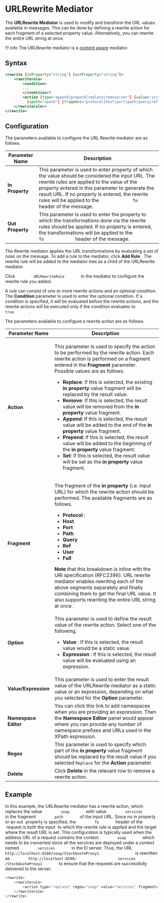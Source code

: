 # URLRewrite Mediator

The **URLRewrite Mediator** is used to modify and transform the URL
values available in messages. This can be done by defining a rewrite
action for each fragment of a selected property value. Alternatively,
you can rewrite the entire URL string at once.

!!! info
    The URLRewrite mediator is a [content aware]({{base_path}}/references/mediators/about-mediators/#classification-of-mediators) mediator.

## Syntax

``` xml
<rewrite [inProperty="string"] [outProperty="string"]>
    <rewriterule>
        <condition>
        ...
        </condition>?
        <action [type="append|prepend|replace|remove|set"] [value="string"]
          [xpath="xpath"] [fragment="protocol|host|port|path|query|ref|user|full"] [regex="regex"]>+
    </rewriterule>+
</rewrite>
```

## Configuration

The parameters available to configure the URL Rewrite mediator are as
follows.

<table>
<thead>
<tr class="header">
<th>Parameter Name</th>
<th>Description</th>
</tr>
</thead>
<tbody>
<tr class="odd">
<td><strong>In Property</strong></td>
<td>This parameter is used to enter property of which the value should be considered the input URL. The rewrite rules are applied to the value of the property entered in this parameter to generate the result URL. If no property is entered, the rewrite rules will be applied to the <code>             To            </code> header of the message.</td>
</tr>
<tr class="even">
<td><div class="content-wrapper">
<strong>Out Property</strong>
</div></td>
<td>This parameter is used to enter the property to which the transformations done via the rewrite rules should be applied. If no property is entered, the transformations will be applied to the <code>             To            </code> header of the message.</td>
</tr>
</tbody>
</table>

The Rewrite mediator applies the URL transformations by evaluating a set
of rules on the message. To add a rule to the mediator, click **Add
Rule** . The rewrite rule will be added to the mediator tree as a child
of the URLRewrite mediator.

Click `         URLRewriteRule        ` in the mediator to configure the
rewrite rule you added.

A rule can consist of one or more rewrite actions and an optional
condition. The **Condition** parameter is used to enter the optional
condition. If a condition is specified, it will be evaluated before the
rewrite actions, and the rewrite actions will be executed only if the
condition evaluates to `         true        `.

The parameters available to configure a rewrite action are as follows.

<table>
<thead>
<tr class="header">
<th>Parameter Name</th>
<th>Description</th>
</tr>
</thead>
<tbody>
<tr class="odd">
<td><strong>Action</strong></td>
<td><p>This parameter is used to specify the action to be performed by the rewrite action. Each rewrite action is performed on a fragment entered in the <strong>Fragment</strong> parameter. Possible values are as follows.</p>
<ul>
<li><strong>Replace</strong>: If this is selected, the existing <b>in property</b> value fragment will be replaced by the result value.</li>
<li><strong>Remove</strong>: If this is selected, the result value will be removed from the <b>in property</b> value fragment.</li>
<li><strong>Append</strong>: If this is selected, the result value will be added to the end of the <b>in property</b> value fragment.</li>
<li><strong>Prepend</strong>: If this is selected, the result value will be added to the beginning of the <b>in property</b> value fragment.</li>
<li><strong>Set</strong>: If this is selected, the result value will be set as the <b>in property</b> value fragment.</li>
</ul></td>
</tr>
<tr class="even">
<td><strong>Fragment</strong></td>
<td><div class="content-wrapper">
<p>The fragment of the <b>in property</b> (i.e. input URL) for which the rewrite action should be performed. The available fragments are as follows.</p>
<ul>
<li><strong>Protocol</strong> :</li>
<li><strong>Host</strong></li>
<li><strong>Port</strong></li>
<li><strong>Path</strong></li>
<li><strong>Query</strong></li>
<li><strong>Ref</strong></li>
<li><strong>User</strong></li>
<li><strong>Full</strong></li>
</ul><b>Note</b> that this breakdown is inline with the URI specification (RFC2396). URL rewrite mediator enables rewriting each of the above segments separately and finally combining them to get the final URL value. It also supports rewriting the entire URL string at once.
</div></td>
</tr>
<tr class="odd">
<td><strong>Option</strong></td>
<td><p>This parameter is used to define the result value of the rewrite action. Select one of the following.</p>
<ul>
<li><strong>Value</strong> : If this is selected, the result value would be a static value.</li>
<li><strong>Expression</strong> : If this is selected, the result value will be evaluated using an expression.</li>
</ul></td>
</tr>
<tr class="even">
<td><strong>Value/Expression</strong></td>
<td>This parameter is used to enter the result value of the URLRewrite mediator as a static value or an expression, depending on what you selected for the <strong>Option</strong> parameter.</td>
</tr>
<tr class="odd">
<td><strong>Namespace Editor</strong></td>
<td>You can click this link to add namespaces when you are providing an expression. Then the <strong>Namespace Editor</strong> panel would appear where you can provide any number of namespace prefixes and URLs used in the XPath expression.</td>
</tr>
<tr class="even">
<td><strong>Regex</strong></td>
<td>This parameter is used to specify which part of the <b>in property</b> value fragment should be replaced by the result value if you selected <code>Replace</code> for the <strong>Action</strong> parameter.</td>
</tr>
<tr class="odd">
<td><strong>Delete</strong></td>
<td>Click <strong>Delete</strong> in the relevant row to remove a rewrite action.</td>
</tr>
</tbody>
</table>

## Example

In this example, the URLRewrite mediator has a rewrite action, which replaces the value `         soap        ` with value `         services        ` in the fragment `         path        ` of
the input URL. Since no in property or an out  property is specified,
the `         To        ` header of the  request is both the input  to
which the rewrite rule is applied and the target where the result URL is
set. This configuration is typically used when the address URL of a
request contains the context `         soap        ` which needs to be
converted since all the services are deployed under a context named
`         services        ` in the EI server. Thus, the URL
`                   http://localhost:8280/soap/StockQuoteProxy1                 `
is rewritten as
`         http://localhost:8280/                   services                 `
`         /StockQuoteProxy1        ` to ensure that the requests
are successfully delivered to the server.

``` java
<rewrite>
    <rewriterule>
        <action type="replace" regex="soap" value="services" fragment="path" />
    </rewriterule>
</rewrite>
```

<!--
### Samples

For more examples, see:

-   [Sample 450: Introduction to the URLRewrite
    Mediator](https://docs.wso2.com/display/EI6xx/Sample+450%3A+Introduction+to+the+URL+Rewrite+Mediator)
-   [Sample 451: Conditional URL
    Rewriting](https://docs.wso2.com/display/EI6xx/Sample+451%3A+Conditional+URL+Rewriting)
-   [Sample 452; Conditional URL Rewriting with Multiple
    Rules](https://docs.wso2.com/display/EI6xx/Sample+452%3A+Conditional+URL+Rewriting+with+Multiple+Rules)

-->
